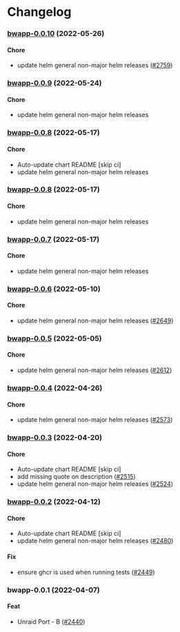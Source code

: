 # Changelog<br>


<a name="bwapp-0.0.10"></a>
### [bwapp-0.0.10](https://github.com/truecharts/apps/compare/bwapp-0.0.9...bwapp-0.0.10) (2022-05-26)

#### Chore

* update helm general non-major helm releases ([#2759](https://github.com/truecharts/apps/issues/2759))



<a name="bwapp-0.0.9"></a>
### [bwapp-0.0.9](https://github.com/truecharts/apps/compare/bwapp-0.0.8...bwapp-0.0.9) (2022-05-24)

#### Chore

* update helm general non-major helm releases



<a name="bwapp-0.0.8"></a>
### [bwapp-0.0.8](https://github.com/truecharts/apps/compare/bwapp-0.0.7...bwapp-0.0.8) (2022-05-17)

#### Chore

* Auto-update chart README [skip ci]
* update helm general non-major helm releases



<a name="bwapp-0.0.8"></a>
### [bwapp-0.0.8](https://github.com/truecharts/apps/compare/bwapp-0.0.7...bwapp-0.0.8) (2022-05-17)

#### Chore

* update helm general non-major helm releases



<a name="bwapp-0.0.7"></a>
### [bwapp-0.0.7](https://github.com/truecharts/apps/compare/bwapp-0.0.6...bwapp-0.0.7) (2022-05-17)

#### Chore

* update helm general non-major helm releases



<a name="bwapp-0.0.6"></a>
### [bwapp-0.0.6](https://github.com/truecharts/apps/compare/bwapp-0.0.5...bwapp-0.0.6) (2022-05-10)

#### Chore

* update helm general non-major helm releases ([#2649](https://github.com/truecharts/apps/issues/2649))



<a name="bwapp-0.0.5"></a>
### [bwapp-0.0.5](https://github.com/truecharts/apps/compare/bwapp-0.0.4...bwapp-0.0.5) (2022-05-05)

#### Chore

* update helm general non-major helm releases ([#2612](https://github.com/truecharts/apps/issues/2612))



<a name="bwapp-0.0.4"></a>
### [bwapp-0.0.4](https://github.com/truecharts/apps/compare/bwapp-0.0.3...bwapp-0.0.4) (2022-04-26)

#### Chore

* update helm general non-major helm releases ([#2573](https://github.com/truecharts/apps/issues/2573))



<a name="bwapp-0.0.3"></a>
### [bwapp-0.0.3](https://github.com/truecharts/apps/compare/bwapp-0.0.2...bwapp-0.0.3) (2022-04-20)

#### Chore

* Auto-update chart README [skip ci]
* add missing quote on description ([#2515](https://github.com/truecharts/apps/issues/2515))
* update helm general non-major helm releases ([#2524](https://github.com/truecharts/apps/issues/2524))



<a name="bwapp-0.0.2"></a>
### [bwapp-0.0.2](https://github.com/truecharts/apps/compare/bwapp-0.0.1...bwapp-0.0.2) (2022-04-12)

#### Chore

* Auto-update chart README [skip ci]
* update helm general non-major helm releases ([#2480](https://github.com/truecharts/apps/issues/2480))

#### Fix

* ensure ghcr is used when running tests ([#2449](https://github.com/truecharts/apps/issues/2449))



<a name="bwapp-0.0.1"></a>
### bwapp-0.0.1 (2022-04-07)

#### Feat

* Unraid Port - B ([#2440](https://github.com/truecharts/apps/issues/2440))
